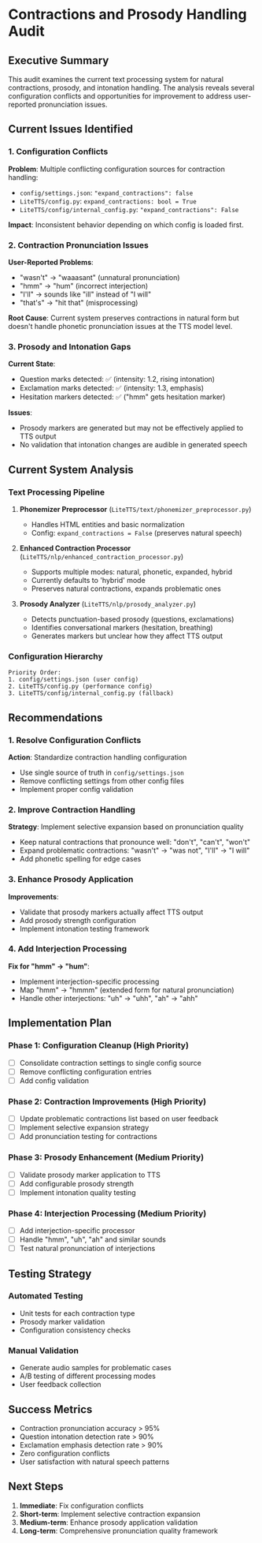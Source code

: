# Contractions and Prosody Handling Audit

## Executive Summary

This audit examines the current text processing system for natural contractions, prosody, and intonation handling. The analysis reveals several configuration conflicts and opportunities for improvement to address user-reported pronunciation issues.

## Current Issues Identified

### 1. Configuration Conflicts

**Problem**: Multiple conflicting configuration sources for contraction handling:
- `config/settings.json`: `"expand_contractions": false`
- `LiteTTS/config.py`: `expand_contractions: bool = True`
- `LiteTTS/config/internal_config.py`: `"expand_contractions": False`

**Impact**: Inconsistent behavior depending on which config is loaded first.

### 2. Contraction Pronunciation Issues

**User-Reported Problems**:
- "wasn't" → "waaasant" (unnatural pronunciation)
- "hmm" → "hum" (incorrect interjection)
- "I'll" → sounds like "ill" instead of "I will"
- "that's" → "hit that" (misprocessing)

**Root Cause**: Current system preserves contractions in natural form but doesn't handle phonetic pronunciation issues at the TTS model level.

### 3. Prosody and Intonation Gaps

**Current State**:
- Question marks detected: ✅ (intensity: 1.2, rising intonation)
- Exclamation marks detected: ✅ (intensity: 1.3, emphasis)
- Hesitation markers detected: ✅ ("hmm" gets hesitation marker)

**Issues**:
- Prosody markers are generated but may not be effectively applied to TTS output
- No validation that intonation changes are audible in generated speech

## Current System Analysis

### Text Processing Pipeline

1. **Phonemizer Preprocessor** (`LiteTTS/text/phonemizer_preprocessor.py`)
   - Handles HTML entities and basic normalization
   - Config: `expand_contractions = False` (preserves natural speech)

2. **Enhanced Contraction Processor** (`LiteTTS/nlp/enhanced_contraction_processor.py`)
   - Supports multiple modes: natural, phonetic, expanded, hybrid
   - Currently defaults to 'hybrid' mode
   - Preserves natural contractions, expands problematic ones

3. **Prosody Analyzer** (`LiteTTS/nlp/prosody_analyzer.py`)
   - Detects punctuation-based prosody (questions, exclamations)
   - Identifies conversational markers (hesitation, breathing)
   - Generates markers but unclear how they affect TTS output

### Configuration Hierarchy

```
Priority Order:
1. config/settings.json (user config)
2. LiteTTS/config.py (performance config)
3. LiteTTS/config/internal_config.py (fallback)
```

## Recommendations

### 1. Resolve Configuration Conflicts

**Action**: Standardize contraction handling configuration
- Use single source of truth in `config/settings.json`
- Remove conflicting settings from other config files
- Implement proper config validation

### 2. Improve Contraction Handling

**Strategy**: Implement selective expansion based on pronunciation quality
- Keep natural contractions that pronounce well: "don't", "can't", "won't"
- Expand problematic contractions: "wasn't" → "was not", "I'll" → "I will"
- Add phonetic spelling for edge cases

### 3. Enhance Prosody Application

**Improvements**:
- Validate that prosody markers actually affect TTS output
- Add prosody strength configuration
- Implement intonation testing framework

### 4. Add Interjection Processing

**Fix for "hmm" → "hum"**:
- Implement interjection-specific processing
- Map "hmm" → "hmmm" (extended form for natural pronunciation)
- Handle other interjections: "uh" → "uhh", "ah" → "ahh"

## Implementation Plan

### Phase 1: Configuration Cleanup (High Priority)
- [ ] Consolidate contraction settings to single config source
- [ ] Remove conflicting configuration entries
- [ ] Add config validation

### Phase 2: Contraction Improvements (High Priority)
- [ ] Update problematic contractions list based on user feedback
- [ ] Implement selective expansion strategy
- [ ] Add pronunciation testing for contractions

### Phase 3: Prosody Enhancement (Medium Priority)
- [ ] Validate prosody marker application to TTS
- [ ] Add configurable prosody strength
- [ ] Implement intonation quality testing

### Phase 4: Interjection Processing (Medium Priority)
- [ ] Add interjection-specific processor
- [ ] Handle "hmm", "uh", "ah" and similar sounds
- [ ] Test natural pronunciation of interjections

## Testing Strategy

### Automated Testing
- Unit tests for each contraction type
- Prosody marker validation
- Configuration consistency checks

### Manual Validation
- Generate audio samples for problematic cases
- A/B testing of different processing modes
- User feedback collection

## Success Metrics

- Contraction pronunciation accuracy > 95%
- Question intonation detection rate > 90%
- Exclamation emphasis detection rate > 90%
- Zero configuration conflicts
- User satisfaction with natural speech patterns

## Next Steps

1. **Immediate**: Fix configuration conflicts
2. **Short-term**: Implement selective contraction expansion
3. **Medium-term**: Enhance prosody application validation
4. **Long-term**: Comprehensive pronunciation quality framework
